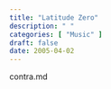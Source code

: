 ```yaml
---
title: "Latitude Zero"
description: " "
categories: [ "Music" ]
draft: false
date: 2005-04-02
---
```


contra.md